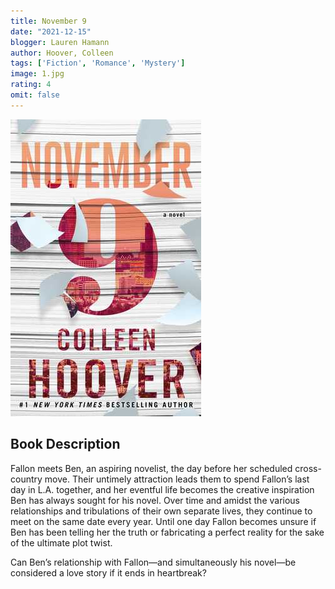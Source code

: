```yaml
---
title: November 9
date: "2021-12-15"
blogger: Lauren Hamann
author: Hoover, Colleen
tags: ['Fiction', 'Romance', 'Mystery']
image: 1.jpg
rating: 4
omit: false
---
```


![Book Cover](1.jpg)

## Book Description

Fallon meets Ben, an aspiring novelist, the day before her scheduled cross-country move. Their untimely attraction leads them to spend Fallon’s last day in L.A. together, and her eventful life becomes the creative inspiration Ben has always sought for his novel. Over time and amidst the various relationships and tribulations of their own separate lives, they continue to meet on the same date every year. Until one day Fallon becomes unsure if Ben has been telling her the truth or fabricating a perfect reality for the sake of the ultimate plot twist.

Can Ben’s relationship with Fallon—and simultaneously his novel—be considered a love story if it ends in heartbreak?